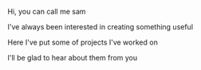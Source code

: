 Hi, you can call me sam

I've always been interested in creating something useful

Here I've put some of projects I've worked on

I'll be glad to hear about them from you 
